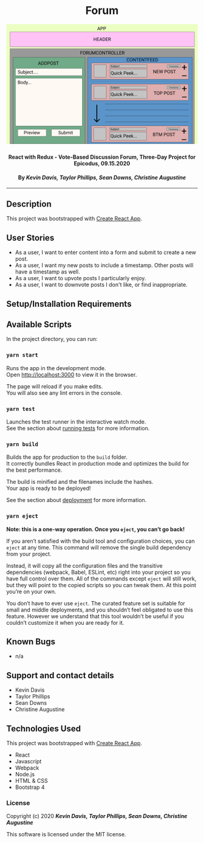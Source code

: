 # <h1 align = "center"> Forum 

<div align="center">

![App Wireframe](img/FORUM.png)
</div>

##### <h4 align = "center">  React with Redux - Vote-Based Discussion Forum, Three-Day Project for Epicodus, 09.15.2020

#### <h4 align = "center"> By _**Kevin Davis, Taylor Phillips, Sean Downs, Christine Augustine**_

---

## Description

This project was bootstrapped with [Create React App](https://github.com/facebook/create-react-app).

## User Stories

* As a user, I want to enter content into a form and submit to create a new post.
* As a user, I want my new posts to include a timestamp. Other posts will have a timestamp as well. 
* As a user, I want to upvote posts I particularly enjoy.
* As a user, I want to downvote posts I don't like, or find inappropriate.

## Setup/Installation Requirements


## Available Scripts

In the project directory, you can run:

### `yarn start`

Runs the app in the development mode.<br />
Open [http://localhost:3000](http://localhost:3000) to view it in the browser.

The page will reload if you make edits.<br />
You will also see any lint errors in the console.

### `yarn test`

Launches the test runner in the interactive watch mode.<br />
See the section about [running tests](https://facebook.github.io/create-react-app/docs/running-tests) for more information.

### `yarn build`

Builds the app for production to the `build` folder.<br />
It correctly bundles React in production mode and optimizes the build for the best performance.

The build is minified and the filenames include the hashes.<br />
Your app is ready to be deployed!

See the section about [deployment](https://facebook.github.io/create-react-app/docs/deployment) for more information.

### `yarn eject`

**Note: this is a one-way operation. Once you `eject`, you can’t go back!**

If you aren’t satisfied with the build tool and configuration choices, you can `eject` at any time. This command will remove the single build dependency from your project.

Instead, it will copy all the configuration files and the transitive dependencies (webpack, Babel, ESLint, etc) right into your project so you have full control over them. All of the commands except `eject` will still work, but they will point to the copied scripts so you can tweak them. At this point you’re on your own.

You don’t have to ever use `eject`. The curated feature set is suitable for small and middle deployments, and you shouldn’t feel obligated to use this feature. However we understand that this tool wouldn’t be useful if you couldn’t customize it when you are ready for it.


## Known Bugs

* n/a

## Support and contact details

* Kevin Davis
* Taylor Phillips
* Sean Downs
* Christine Augustine

## Technologies Used

This project was bootstrapped with [Create React App](https://github.com/facebook/create-react-app).

* React
* Javascript
* Webpack
* Node.js
* HTML & CSS
* Bootstrap 4

### License

Copyright (c) 2020 **_Kevin Davis, Taylor Phillips, Sean Downs, Christine Augustine_**

This software is licensed under the MIT license.